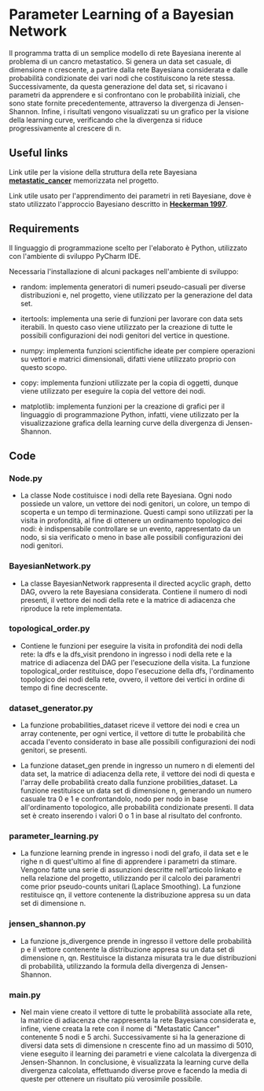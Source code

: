 # Parameter Learning of a Bayesian Network
Il programma tratta di un semplice modello di rete Bayesiana inerente al problema di un cancro metastatico. Si genera un data set casuale, di dimensione n crescente, a partire dalla rete Bayesiana considerata e dalle probabilità condizionate dei vari nodi che costituiscono la rete stessa. Successivamente, da questa generazione del data set, si ricavano i parametri da apprendere e si confrontano con le probabilità iniziali, che sono state fornite precedentemente, attraverso la divergenza di Jensen-Shannon. Infine, i risultati vengono visualizzati su un grafico per la visione della learning curve, verificando che la divergenza si riduce progressivamente al crescere di n.


## Useful links

Link utile per la visione della struttura della rete Bayesiana [**metastatic_cancer**](https://github.com/luigi25/EsameAI/blob/master/Project%20AI/Metastatic%20Cancer/metastic_cancer.bn) memorizzata nel progetto.

Link utile usato per l'apprendimento dei parametri in reti Bayesiane, dove è stato utilizzato l'approccio Bayesiano descritto in [**Heckerman 1997**](http://machinelearning102.pbworks.com/f/Tutorial-BayesianNetworks.pdf).


## Requirements

Il linguaggio di programmazione scelto per l'elaborato è Python, utilizzato con l'ambiente di sviluppo PyCharm IDE.

Necessaria l'installazione di alcuni packages nell'ambiente di sviluppo:

* random: implementa generatori di numeri pseudo-casuali per diverse distribuzioni e, nel progetto, viene utilizzato per la generazione del data set.
        
* itertools: implementa una serie di funzioni per lavorare con data sets iterabili. In questo caso viene utilizzato per la creazione di tutte le possibili configurazioni dei nodi genitori del vertice in questione.
        
* numpy: implementa funzioni scientifiche ideate per compiere operazioni su vettori e matrici dimensionali, difatti viene utilizzato proprio con questo scopo.
        
* copy: implementa funzioni utilizzate per la copia di oggetti, dunque viene utilizzato per eseguire la copia del vettore dei nodi.
        
* matplotlib: implementa funzioni per la creazione di grafici per il linguaggio di programmazione Python, infatti, viene utilizzato per la visualizzazione grafica della learning curve della divergenza di Jensen-Shannon.


## Code

### Node.py
        
* La classe Node costituisce i nodi della rete Bayesiana. Ogni nodo possiede un valore, un vettore dei nodi genitori, un colore, un tempo di scoperta e un tempo di terminazione. Questi campi sono utilizzati per la visita in profondità, al fine di ottenere un ordinamento topologico dei nodi: è indispensabile controllare se un evento, rappresentato da un nodo, si sia verificato o meno in base alle possibili configurazioni dei nodi genitori.

### BayesianNetwork.py

* La classe BayesianNetwork rappresenta il directed acyclic graph, detto DAG, ovvero la rete Bayesiana considerata. Contiene il numero di nodi presenti, il vettore dei nodi della rete e la matrice di adiacenza che riproduce la rete implementata.

### topological_order.py

* Contiene le funzioni per eseguire la visita in profondità dei nodi della rete: la dfs e la dfs_visit prendono in ingresso i nodi della rete e la matrice di adiacenza del DAG per l'esecuzione della visita. La funzione topological_order restituisce, dopo l'esecuzione della dfs, l'ordinamento topologico dei nodi della rete, ovvero, il vettore dei vertici in ordine di tempo di fine decrescente.
        
### dataset_generator.py

* La funzione probabilities_dataset riceve il vettore dei nodi e crea un array contenente, per ogni vertice, il vettore di tutte le probabilità che accada l'evento considerato in base alle possibili configurazioni dei nodi genitori, se presenti.
       
* La funzione dataset_gen prende in ingresso un numero n di elementi del data set, la matrice di adiacenza della rete, il vettore dei nodi di questa e l'array delle probabilità creato dalla funzione probilities_dataset. La funzione restituisce un data set di dimensione n, generando un numero casuale tra 0 e 1 e confrontandolo, nodo per nodo in base all'ordinamento topologico, alle probabilità condizionate presenti. Il data set è creato inserendo i valori 0 o 1 in base al risultato del confronto.
       
### parameter_learning.py

* La funzione learning prende in ingresso i nodi del grafo, il data set e le righe n di quest'ultimo al fine di apprendere i parametri da stimare. Vengono fatte una serie di assunzioni descritte nell'articolo linkato e nella relazione del progetto, utilizzando per il calcolo dei paramentri come prior pseudo-counts unitari (Laplace Smoothing). La funzione restituisce qn, il vettore contenente la distribuzione appresa su un data set di dimensione n.
        
### jensen_shannon.py
        
* La funzione js_divergence prende in ingresso il vettore delle probabilità p e il vettore contenente la distribuzione appresa su un data set di dimensione n, qn. Restituisce la distanza misurata tra le due distribuzioni di probabilità, utilizzando la formula della divergenza di Jensen-Shannon.
        
### main.py

* Nel main viene creato il vettore di tutte le probabilità associate alla rete, la matrice di adiacenza che rappresenta la rete Bayesiana considerata e, infine, viene creata la rete con il nome di "Metastatic Cancer" contenente 5 nodi e 5 archi. Successivamente si ha la generazione di diversi data sets di dimensione n crescente fino ad un massimo di 5010, viene eseguito il learning dei parametri e viene calcolata la divergenza di Jensen-Shannon. In conclusione, è visualizzata la learning curve della divergenza calcolata, effettuando diverse prove e facendo la media di queste per ottenere un risultato più verosimile possibile.

